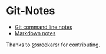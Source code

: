 # Git-Notes

 - [Git command line notes](git-notes.md)
 - [Markdown notes](markdown-notes.md)


Thanks to @sreekarsr for contributing.
